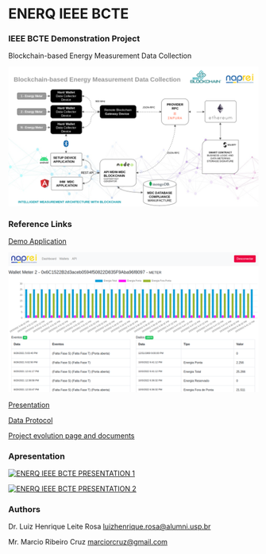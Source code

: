 # ENERQ IEEE BCTE


### IEEE BCTE Demonstration Project

Blockchain-based Energy Measurement Data Collection

![Project MAP](img/imageieee.png)

### Reference Links
[Demo Application](http://www.naprei.prp.usp.br:3000)

![IHM Interface](img/mdc.png)

[Presentation](docs/PRESENTATION.pdf)

[Data Protocol](docs/PROTOCOL.pdf)

[Project evolution page and documents](https://app-enerq-ieee-btce.vercel.app/)


### Apresentation

[![ENERQ IEEE BCTE PRESENTATION 1 ](http://img.youtube.com/vi/SM1NCL2qPVQ/0.jpg)](http://www.youtube.com/watch?v=SM1NCL2qPVQ "ENERQ IEEE BTCE")


[![ENERQ IEEE BCTE PRESENTATION 2 ](http://img.youtube.com/vi/Ff1JiTnRdbI/0.jpg)](http://www.youtube.com/watch?v=Ff1JiTnRdbI "ENERQ IEEE BTCE")


### Authors

Dr. Luiz Henrique Leite Rosa
luizhenrique.rosa@alumni.usp.br

Mr. Marcio Ribeiro Cruz
marciorcruz@gmail.com